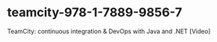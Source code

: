 # teamcity-978-1-7889-9856-7
TeamCity: continuous integration &amp; DevOps with Java and .NET [Video]
